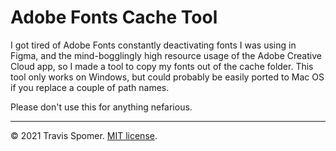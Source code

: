 ﻿# Adobe Fonts Cache Tool

I got tired of Adobe Fonts constantly deactivating fonts I was using in Figma, and the mind-bogglingly high resource usage of the Adobe Creative Cloud app, so I made a tool to copy my fonts out of the cache folder. This tool only works on Windows, but could probably be easily ported to Mac OS if you replace a couple of path names.

Please don't use this for anything nefarious.

---
© 2021 Travis Spomer. [MIT license](License.txt).
